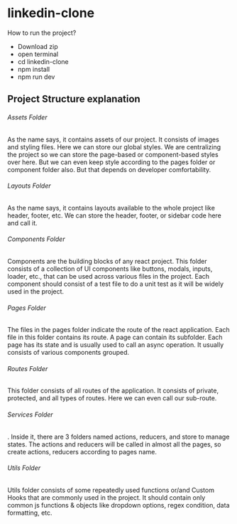 # linkedin-clone

How to run the project?
- Download zip
- open terminal
- cd linkedin-clone
- npm install
- npm run dev

## Project Structure explanation

###### Assets Folder
As the name says, it contains assets of our project. It consists of images and styling files. Here we can store our global styles. We are centralizing the project so we can store the page-based or component-based styles over here. But we can even keep style according to the pages folder or component folder also. But that depends on developer comfortability.

###### Layouts Folder
As the name says, it contains layouts available to the whole project like header, footer, etc. We can store the header, footer, or sidebar code here and call it.

###### Components Folder
Components are the building blocks of any react project. This folder consists of a collection of UI components like buttons, modals, inputs, loader, etc., that can be used across various files in the project. Each component should consist of a test file to do a unit test as it will be widely used in the project.

###### Pages Folder
The files in the pages folder indicate the route of the react application. Each file in this folder contains its route. A page can contain its subfolder. Each page has its state and is usually used to call an async operation. It usually consists of various components grouped.

###### Routes Folder
This folder consists of all routes of the application. It consists of private, protected, and all types of routes. Here we can even call our sub-route.

###### Services Folder
. Inside it, there are 3 folders named actions, reducers, and store to manage states. The actions and reducers will be called in almost all the pages, so create actions, reducers according to pages name.

###### Utils Folder
Utils folder consists of some repeatedly used functions or/and Custom Hooks that are commonly used in the project. It should contain only common js functions & objects like dropdown options, regex condition, data formatting, etc.
